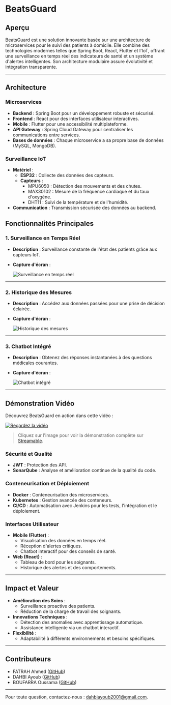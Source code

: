 # BeatsGuard

## Aperçu

BeatsGuard est une solution innovante basée sur une architecture de microservices pour le suivi des patients à domicile. Elle combine des technologies modernes telles que Spring Boot, React, Flutter et l'IoT, offrant une surveillance en temps réel des indicateurs de santé et un système d'alertes intelligentes. Son architecture modulaire assure évolutivité et intégration transparente.

---

## Architecture 

### Microservices
- **Backend** : Spring Boot pour un développement robuste et sécurisé.
- **Frontend** : React pour des interfaces utilisateur interactives.
- **Mobile** : Flutter pour une accessibilité multiplateforme.
- **API Gateway** : Spring Cloud Gateway pour centraliser les communications entre services.
- **Bases de données** : Chaque microservice a sa propre base de données (MySQL, MongoDB).

### Surveillance IoT
- **Matériel** :
  - **ESP32** : Collecte des données des capteurs.
  - **Capteurs** :
    - MPU6050 : Détection des mouvements et des chutes.
    - MAX30102 : Mesure de la fréquence cardiaque et du taux d'oxygène.
    - DHT11 : Suivi de la température et de l'humidité.
- **Communication** : Transmission sécurisée des données au backend.

## Fonctionnalités Principales

### 1. Surveillance en Temps Réel
- **Description** : Surveillance constante de l'état des patients grâce aux capteurs IoT.
- **Capture d'écran** :
  
  ![Surveillance en temps réel](./assets/screenshots/measurement_page.jpg)

---

### 2. Historique des Mesures
- **Description** : Accédez aux données passées pour une prise de décision éclairée.
- **Capture d'écran** :
  
  ![Historique des mesures](./assets/screenshots/measurement_history.jpg)

---

### 3. Chatbot Intégré
- **Description** : Obtenez des réponses instantanées à des questions médicales courantes.
- **Capture d'écran** :
  
  ![Chatbot intégré](./assets/screenshots/chat_with_chatbot.jpg)

---

## Démonstration Vidéo
Découvrez BeatsGuard en action dans cette vidéo :

[![Regardez la vidéo](assets/screenshots/Screenshot%202024-12-27%20182748.png)](https://streamable.com/ne5cpt)

> Cliquez sur l'image pour voir la démonstration complète sur [Streamable](https://streamable.com/ne5cpt).


### Sécurité et Qualité
- **JWT** : Protection des API.
- **SonarQube** : Analyse et amélioration continue de la qualité du code.

### Conteneurisation et Déploiement
- **Docker** : Conteneurisation des microservices.
- **Kubernetes** : Gestion avancée des conteneurs.
- **CI/CD** : Automatisation avec Jenkins pour les tests, l'intégration et le déploiement.

### Interfaces Utilisateur
- **Mobile (Flutter)** :
  - Visualisation des données en temps réel.
  - Réception d'alertes critiques.
  - Chatbot interactif pour des conseils de santé.
- **Web (React)** :
  - Tableau de bord pour les soignants.
  - Historique des alertes et des comportements.

---

## Impact et Valeur

- **Amélioration des Soins** :
  - Surveillance proactive des patients.
  - Réduction de la charge de travail des soignants.
- **Innovations Techniques** :
  - Détection des anomalies avec apprentissage automatique.
  - Assistance intelligente via un chatbot interactif.
- **Flexibilité** :
  - Adaptabilité à différents environnements et besoins spécifiques.

---

## Contributeurs
- FATRAH Ahmed ([GitHub](https://github.com/AhmedFatrah2001))
- DAHBI Ayoub ([GitHub](https://github.com/hellodikki))
- BOUFARRA Oussama ([GitHub](https://github.com/BOUFARRA-OUSSAMA))

---

Pour toute question, contactez-nous : [dahbiayoub2001@gmail.com](mailto:dahbiayoub2001@gmail.com).
